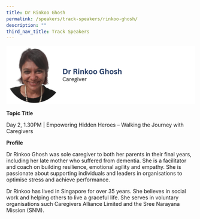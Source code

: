 ```yaml
---
title: Dr Rinkoo Ghosh
permalink: /speakers/track-speakers/rinkoo-ghosh/
description: ""
third_nav_title: Track Speakers
---
```

<div style="display: flex; flex-wrap: wrap;">
  <div style="flex-basis: 100%; max-width: 100%;">
    <img alt="track speakers 1" src="/images/SpeakersPhoto/rinkooghoshv0.png">
  </div>
	</div>
	
<b>Topic Title</b>

<p id="left">Day 2, 1.30PM | Empowering Hidden Heroes – Walking the Journey with Caregivers</p>

<b>Profile</b>	

Dr Rinkoo Ghosh was sole caregiver to both her parents in their final years, including her late mother who suffered from dementia. She is a facilitator and coach on building resilience, emotional agility and empathy. She is passionate about supporting individuals and leaders in organisations to optimise stress and achieve performance.
	
Dr Rinkoo has lived in Singapore for over 35 years. She believes in social work and helping others to live a graceful life. She serves in voluntary organisations such Caregivers Alliance Limited and the Sree Narayana Mission (SNM).